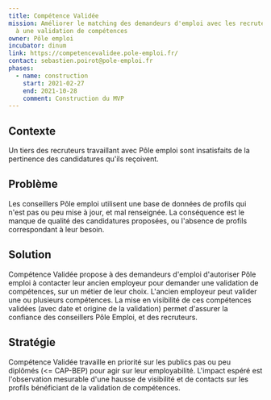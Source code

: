 ```yaml
---
title: Compétence Validée
mission: Améliorer le matching des demandeurs d'emploi avec les recruteurs grâce
  à une validation de compétences
owner: Pôle emploi
incubator: dinum
link: https://competencevalidee.pole-emploi.fr/
contact: sebastien.poirot@pole-emploi.fr
phases:
  - name: construction
    start: 2021-02-27
    end: 2021-10-28
    comment: Construction du MVP
---
```

## Contexte

Un tiers des recruteurs travaillant avec Pôle emploi sont insatisfaits de la pertinence des candidatures qu'ils reçoivent.

## Problème

Les conseillers Pôle emploi utilisent une base de données de profils qui n'est pas ou peu mise à jour, et mal renseignée. La conséquence est le manque de qualité des candidatures proposées, ou l'absence de profils correspondant à leur besoin.

## Solution

Compétence Validée propose à des demandeurs d'emploi d'autoriser Pôle emploi à contacter leur ancien employeur pour demander une validation de compétences, sur un métier de leur choix. L'ancien employeur peut valider une ou plusieurs compétences. La mise en visibilité de ces compétences validées (avec date et origine de la validation) permet d'assurer la confiance des conseillers Pôle Emploi, et des recruteurs.

## Stratégie

Compétence Validée travaille en priorité sur les publics pas ou peu diplômés (<= CAP-BEP) pour agir sur leur employabilité. L'impact espéré est l'observation mesurable d'une hausse de visibilité et de contacts sur les profils bénéficiant de la validation de compétences.